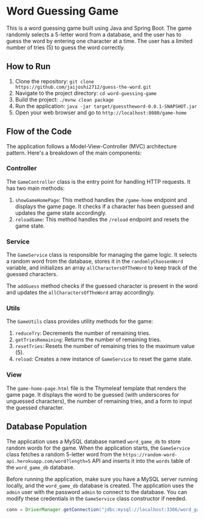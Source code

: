 # Word Guessing Game

This is a  word guessing game built using Java and Spring Boot. The game randomly selects a 5-letter word from a database, and the user has to guess the word by entering one character at a time. The user has a limited number of tries (5) to guess the word correctly.

## How to Run

1. Clone the repository: `git clone https://github.com/jaijoshi2712/guess-the-word.git`
2. Navigate to the project directory: `cd word-guessing-game`
3. Build the project: `./mvnw clean package`
4. Run the application: `java -jar target/guesstheword-0.0.1-SNAPSHOT.jar`
5. Open your web browser and go to `http://localhost:8080/game-home`

## Flow of the Code

The application follows a Model-View-Controller (MVC) architecture pattern. Here's a breakdown of the main components:

### Controller

The `GameController` class is the entry point for handling HTTP requests. It has two main methods:

1. `showGameHomePage`: This method handles the `/game-home` endpoint and displays the game page. It checks if a character has been guessed and updates the game state accordingly.
2. `reloadGame`: This method handles the `/reload` endpoint and resets the game state.

### Service

The `GameService` class is responsible for managing the game logic. It selects a random word from the database, stores it in the `randomlyChoosenWord` variable, and initializes an array `allCharactersOfTheWord` to keep track of the guessed characters.

The `addGuess` method checks if the guessed character is present in the word and updates the `allCharactersOfTheWord` array accordingly.

### Utils

The `GameUtils` class provides utility methods for the game:

1. `reduceTry`: Decrements the number of remaining tries.
2. `getTriesRemaining`: Returns the number of remaining tries.
3. `resetTries`: Resets the number of remaining tries to the maximum value (5).
4. `reload`: Creates a new instance of `GameService` to reset the game state.

### View

The `game-home-page.html` file is the Thymeleaf template that renders the game page. It displays the word to be guessed (with underscores for unguessed characters), the number of remaining tries, and a form to input the guessed character.

## Database Population

The application uses a MySQL database named `word_game_db` to store random words for the game. When the application starts, the `GameService` class fetches a random 5-letter word from the `https://random-word-api.herokuapp.com/word?length=5` API and inserts it into the `words` table of the `word_game_db` database.

Before running the application, make sure you have a MySQL server running locally, and the `word_game_db` database is created. The application uses the `admin` user with the password `admin` to connect to the database. You can modify these credentials in the `GameService` class constructor if needed.

```java
conn = DriverManager.getConnection("jdbc:mysql://localhost:3306/word_game_db", "admin", "admin");
